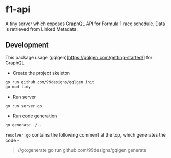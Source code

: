 # f1-api

A tiny server which exposes GraphQL API for Formula 1 race schedule.
Data is retrieved from Linked Metadata.

## Development
This package usage (gqlgen)[https://gqlgen.com/getting-started/] for GraphQL

 - Create the project skeleton

```sh
go run github.com/99designs/gqlgen init
go mod tidy
```

 - Run server

 ```sh
 go run server.go
 ```

 - Run code generation

 ```sh
 go generate ./..
 ```

`resolver.go` contains the following comment at the top, which generates the code -
>//go:generate go run github.com/99designs/gqlgen generate